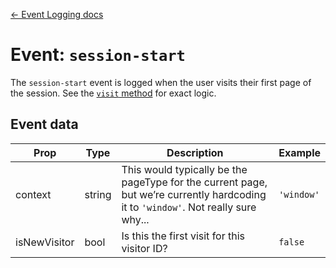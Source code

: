 [← Event Logging docs](/guides/event-logging)

# Event: `session-start`

The `session-start` event is logged when the user visits their first page of the session. See the [`visit` method](/src/utils/logging/index.js) for exact logic.

## Event data

Prop|Type|Description|Example
---|---|---|---
context|string|This would typically be the pageType for the current page, but we’re currently hardcoding it to `'window'`. Not really sure why...|`'window'`
isNewVisitor|bool|Is this the first visit for this visitor ID?|`false`
